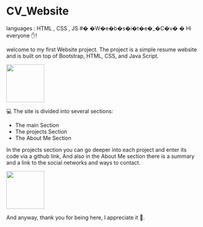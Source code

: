 # CV_Website
languages : HTML , CSS , JS
#� �W�e�b�s�i�t�e�_�C�v�
�
Hi everyone ✋!

welcome to my first Website project.
The project is a simple resume website and is built on top of Bootstrap, HTML, CSS, and Java Script.

<img src="C:\Users\User\Desktop\WebsiteMainPage" width="100px">  


💻 The site is divided into several sections:
* The main Section
* The projects Section
* The About Me Section

In the projects section you can go deeper into each project and enter its code via a github link,
And also in the About Me section there is a summary and a link to the social networks and ways to contact.

<img src="C:\Users\User\Desktop\WebsiteProjectsPage" width="100px">  

And anyway, thank you for being here, I appreciate it 🙏.
